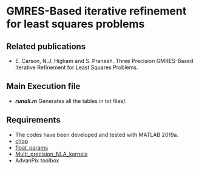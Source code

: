 # GMRES-Based iterative refinement for least squares problems


## Related publications
* E. Carson, N.J. Higham and S. Pranesh. Three Precision GMRES-Based Iterative Refinement for
Least Squares Problems. 

## Main Execution file
* **_runall.m_** Generates all the tables in txt files/.


## Requirements
* The codes have been developed and tested with MATLAB 2019a.
* [chop](https://github.com/higham/chop)
* [float_params](https://github.com/higham/float_params)
* [Multi_precision_NLA_kernels](https://github.com/SrikaraPranesh/Multi_precision_NLA_kernels)
* AdvanPix toolbox



  
